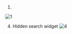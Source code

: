 1.
![1](https://github.com/MarkTheBoy/50days50projects/assets/146758649/888a7f29-0957-4967-b1d2-b1311811c465)

4. Hidden search widget
![4](https://github.com/MarkTheBoy/50days50projects/assets/146758649/2027f809-62a6-4c37-abb6-db81fa95fa25)
